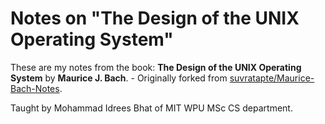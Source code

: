 # Notes on "The Design of the UNIX Operating System"

These are my notes from the book: **The Design of the UNIX Operating System** by **Maurice J. Bach**. - Originally forked from [suvratapte/Maurice-Bach-Notes](https://github.com/suvratapte/Maurice-Bach-Notes).

Taught by Mohammad Idrees Bhat of MIT WPU MSc CS department.

